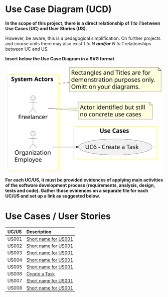 # Use Case Diagram (UCD)

**In the scope of this project, there is a direct relationship of _1 to 1_ between Use Cases (UC) and User Stories (US).**

However, be aware, this is a pedagogical simplification. On further projects and course units there may also exist _1 to N **and/or** N to 1_ relationships between UC and US.

**Insert below the Use Case Diagram in a SVG format**

![Use Case Diagram](svg/use-case-diagram.svg)

**For each UC/US, it must be provided evidences of applying main activities of the software development process (requirements, analysis, design, tests and code). Gather those evidences on a separate file for each UC/US and set up a link as suggested below.**

# Use Cases / User Stories

| UC/US | Description                                   |                   
|:------|:----------------------------------------------|
| US001 | [Short name for US001](../../us001/Readme.md) |
| US002 | [Short name for US001](../../us001/Readme.md) |
| US003 | [Short name for US001](../../us001/Readme.md) |
| US004 | [Short name for US001](../../us001/Readme.md) |
| US005 | [Short name for US001](../../us001/Readme.md) |
| US006 | [Create a Task](../../us006/Readme.md)        |
| US007 | [Short name for US001](../../us001/Readme.md) |
| US008 | [Short name for US001](../../us001/Readme.md) |
